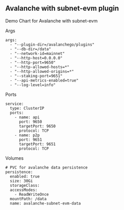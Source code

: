 ## Avalanche with subnet-evm plugin

Demo Chart for Avalanche with subnet-evm


Args
```
args:
  - "--plugin-dir=/avalanchego/plugins"
  - "--db-dir=/data"
  - "--network-id=mainnet"
  - "--http-host=0.0.0.0"
  - "--http-port=9650"
  - "--http-allowed-hosts=*"
  - "--http-allowed-origins=*"
  - "--staking-port=9651"
  - "--api-metrics-enabled=true"
  - "--log-level=info"
  ```

Ports
```
service:
  type: ClusterIP
  ports:
    - name: api
      port: 9650
      targetPort: 9650
      protocol: TCP
    - name: p2p
      port: 9651
      targetPort: 9651
      protocol: TCP
```

Volumes

```
# PVC for avalanche data persistence
persistence:
  enabled: true
  size: 30Gi
  storageClass:
  accessModes:
    - ReadWriteOnce
  mountPath: /data
  name: avalanche-subnet-evm-data
```